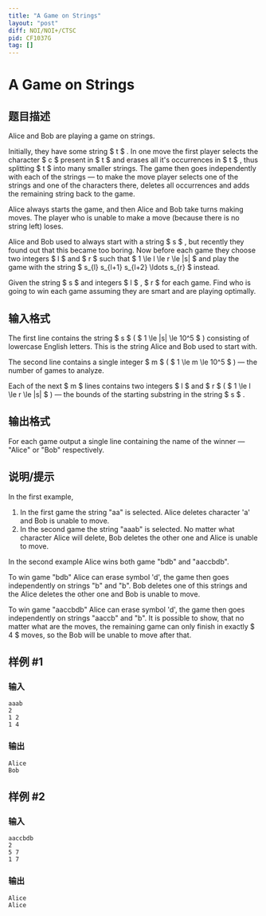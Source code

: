 ```yaml
---
title: "A Game on Strings"
layout: "post"
diff: NOI/NOI+/CTSC
pid: CF1037G
tag: []
---
```


# A Game on Strings

## 题目描述

Alice and Bob are playing a game on strings.

Initially, they have some string $ t $ . In one move the first player selects the character $ c $ present in $ t $ and erases all it's occurrences in $ t $ , thus splitting $ t $ into many smaller strings. The game then goes independently with each of the strings — to make the move player selects one of the strings and one of the characters there, deletes all occurrences and adds the remaining string back to the game.

Alice always starts the game, and then Alice and Bob take turns making moves. The player who is unable to make a move (because there is no string left) loses.

Alice and Bob used to always start with a string $ s $ , but recently they found out that this became too boring. Now before each game they choose two integers $ l $ and $ r $ such that $ 1 \le l \le r \le |s| $ and play the game with the string $ s_{l} s_{l+1} s_{l+2} \ldots s_{r} $ instead.

Given the string $ s $ and integers $ l $ , $ r $ for each game. Find who is going to win each game assuming they are smart and are playing optimally.

## 输入格式

The first line contains the string $ s $ ( $ 1 \le |s| \le 10^5 $ ) consisting of lowercase English letters. This is the string Alice and Bob used to start with.

The second line contains a single integer $ m $ ( $ 1 \le m \le 10^5 $ ) — the number of games to analyze.

Each of the next $ m $ lines contains two integers $ l $ and $ r $ ( $ 1 \le l \le r \le |s| $ ) — the bounds of the starting substring in the string $ s $ .

## 输出格式

For each game output a single line containing the name of the winner — "Alice" or "Bob" respectively.

## 说明/提示

In the first example,

1. In the first game the string "aa" is selected. Alice deletes character 'a' and Bob is unable to move.
2. In the second game the string "aaab" is selected. No matter what character Alice will delete, Bob deletes the other one and Alice is unable to move.

In the second example Alice wins both game "bdb" and "aaccbdb".

To win game "bdb" Alice can erase symbol 'd', the game then goes independently on strings "b" and "b". Bob deletes one of this strings and the Alice deletes the other one and Bob is unable to move.

To win game "aaccbdb" Alice can erase symbol 'd', the game then goes independently on strings "aaccb" and "b". It is possible to show, that no matter what are the moves, the remaining game can only finish in exactly $ 4 $ moves, so the Bob will be unable to move after that.

## 样例 #1

### 输入

```
aaab
2
1 2
1 4

```

### 输出

```
Alice
Bob

```

## 样例 #2

### 输入

```
aaccbdb
2
5 7
1 7

```

### 输出

```
Alice
Alice

```


